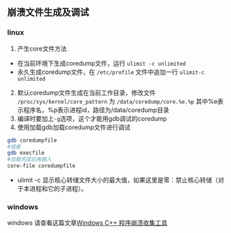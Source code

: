 ## 崩溃文件生成及调试

### linux
1. 产生core文件方法
  - 在当前环境下生成coredump文件，运行 `ulimit -c unlimited`
  - 永久生成coredump文件，在 `/etc/profile` 文件中追加一行 `ulimit-c unlimited`
2. 默认coredump文件生成在当前工作目录，修改文件 `/proc/sys/kernel/core_pattern` 为 `/data/coredump/core.%e.%p` 
  其中%e表示程序名，%p表示进程id，路径为/data/coredump目录
3. 编译时要加上`-g`选项，这个才能用gdb调试的coredump
4. 使用加载gdb加载coredump文件进行调试 
  ```bash
  gdb coredumpfile
  #或者
  gdb execfile
  #加载完成后再输入
  core-file coredumpfile
  ```

* ulimit -c 显示核心转储文件大小的最大值，如果这里是零：禁止核心转储（对于本进程和它的子进程）。

### windows

windows 请查看这篇文章[Windows C++ 程序崩溃收集工具][PostMortem]

[PostMortem]:https://github.com/rise-worlds/game/blob/master/tools/PostMortem/README.md
